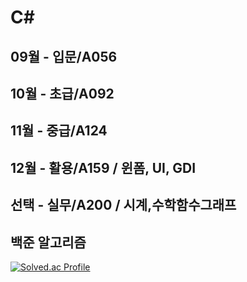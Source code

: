 # C#

## 09월 - 입문/A056
## 10월 - 초급/A092
## 11월 - 중급/A124
## 12월 - 활용/A159 / 윈폼, UI, GDI
## 선택 - 실무/A200 / 시계,수학함수그래프


## 백준 알고리즘

[![Solved.ac Profile](http://mazassumnida.wtf/api/v2/generate_badge?boj=ekdlakdl12)](https://solved.ac/ekdlakdl12/)
